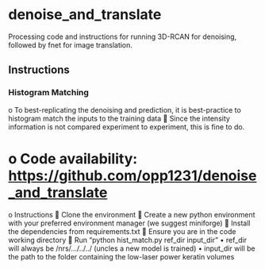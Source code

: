 # denoise_and_translate
Processing code and instructions for running 3D-RCAN for denoising, followed by fnet for image translation.

## Instructions
### Histogram Matching
o	To best-replicating the denoising and prediction, it is best-practice to histogram match the inputs to the training data
	Since the intensity information is not compared experiment to experiment, this is fine to do.
# o	Code availability: https://github.com/opp1231/denoise_and_translate
o	Instructions
	Clone the environment 
	Create a new python environment with your preferred environment manager (we suggest miniforge)
	Install the dependencies from requirements.txt
	Ensure you are in the code working directory
	Run “python hist_match.py ref_dir input_dir”
•	ref_dir will always be /nrs/…/../../ (uncles a new model is trained)
•	input_dir will be the path to the folder containing the low-laser power keratin volumes 
